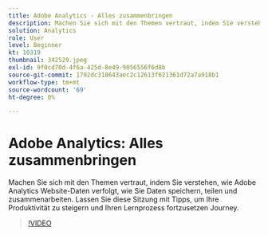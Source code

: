 ```yaml
---
title: Adobe Analytics - Alles zusammenbringen
description: Machen Sie sich mit den Themen vertraut, indem Sie verstehen, wie Adobe Analytics Website-Daten verfolgt, wie Sie Daten speichern, teilen und zusammenarbeiten. Lassen Sie in dieser Sitzung Tipps zur Steigerung Ihrer Produktivität erhalten.
solution: Analytics
role: User
level: Beginner
kt: 10319
thumbnail: 342529.jpeg
exl-id: 9f0cd70d-4f6a-425d-8e49-9056556f6d8b
source-git-commit: 1792dc318643aec2c12613f621361d72a7a918b1
workflow-type: tm+mt
source-wordcount: '69'
ht-degree: 0%

---
```


# Adobe Analytics: Alles zusammenbringen

Machen Sie sich mit den Themen vertraut, indem Sie verstehen, wie Adobe Analytics Website-Daten verfolgt, wie Sie Daten speichern, teilen und zusammenarbeiten. Lassen Sie diese Sitzung mit Tipps, um Ihre Produktivität zu steigern und Ihren Lernprozess fortzusetzen Journey.

>[!VIDEO](https://video.tv.adobe.com/v/342529/?quality=12&learn=on)
